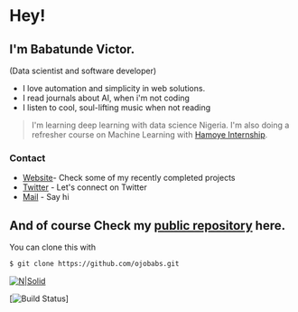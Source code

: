 # Hey!
## I'm Babatunde Victor.
(Data scientist and software developer)
  - I love automation and simplicity in web solutions.
  - I read journals about AI, when i'm not coding
  - I listen to cool, soul-lifting music when not reading


> I'm learning deep learning with data science Nigeria.
>I'm also doing a refresher course on Machine Learning with [Hamoye Internship](https://github.com/@HamoyeHQ).

### Contact

* [Website](http://ojobabs.tech)- Check some of my recently completed projects
* [Twitter](https://twitter.com/babs_tinapa) - Let's connect on Twitter
* [Mail](mailto:info@ojobabs.tech) - Say hi

## And of course Check my [public repository](https://github.com/ojobabs) here.
You can clone this with
```sh
$ git clone https://github.com/ojobabs.git
```
 
 [![N|Solid](https://cldup.com/dTxpPi9lDf.thumb.png)](http://ojobabs.tech)

[![Build Status](https://travis-ci.org/joemccann/dillinger.svg?branch=master)]

